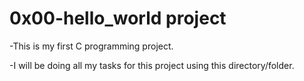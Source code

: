 # 0x00-hello_world project

-This is my first C programming project.

-I will be doing all my tasks for this project using this directory/folder.

